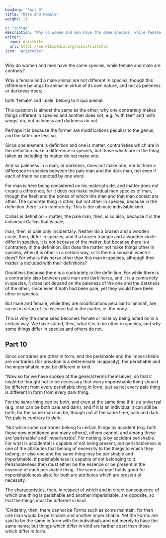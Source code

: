 ```yaml
---
heading: "Part 9"
title: "Male and Female"
weight: 11

c: "indigo"
description: "Why do women and men have the same species, while female and male are contrary?"
writer:
  name: Aristotle 
  url: https://en.wikipedia.org/wiki/Aristotle
icon: "Aristotle"
---
```




Why do women and men have the same species, while female and male are contrary?

Why a female and a male animal are not different in species, though this difference belongs to animal in virtue of its own nature, and not as paleness or darkness does; 

both 'female' and 'male' belong to it qua animal. 

This question is almost the same as the other, why one contrariety makes things different in species and another does not, e.g. 'with feet' and 'with wings' do, but paleness and darkness do not. 

Perhaps it is because the former are modifications peculiar to the genus, and the latter are less so.

Since one element is definition and one is matter, contrarieties which are in the definition make a difference in species, but those which are in the thing taken as including its matter do not make one.

And so paleness in a man, or darkness, does not make one, nor is there a difference in species between the pale man and the dark man, not even if each of them be denoted by one word. 

For man is here being considered on his material side, and matter does not create a difference; for it does not make individual men species of man, though the flesh and the bones of which this man and that man consist are other. The concrete thing is other, but not other in species, because in the definition there is no contrariety. This is the ultimate indivisible kind. 

Callias is definition + matter, the pale man, then, is so also, because it is the individual Callias that is pale; 

man, then, is pale only incidentally. Neither do a brazen and a wooden circle, then, differ in species; and if a brazen triangle and a wooden circle differ in species, it is not because of the matter, but because there is a contrariety in the definition. But does the matter not make things other in species, when it is other in a certain way, or is there a sense in which it does? For why is this horse other than this man in species, although their matter is included with their definitions? 

Doubtless because there is a contrariety in the definition. For while there is a contrariety also between pale man and dark horse, and it is a contrariety in species, it does not depend on the paleness of the one and the darkness of the other, since even if both had been pale, yet they would have been other in species.

But male and female, while they are modifications peculiar to 'animal', are so not in virtue of its essence but in the matter, ie. the body.

This is why the same seed becomes female or male by being acted on in a certain way. We have stated, then, what it is to be other in species, and why some things differ in species and others do not.



## Part 10

Since contraries are other in form, and the perishable and the imperishable are contraries (for privation is a determinate incapacity), the perishable and the imperishable must be different in kind.

"Now so far we have spoken of the general terms themselves, so that it might be thought not to be necessary that every imperishable thing should be different from every perishable thing in form, just as not every pale thing is different in form from every dark thing. 

For the same thing can be both, and even at the same time if it is a universal (e.g. man can be both pale and dark), and if it is an individual it can still be both; for the same man can be, though not at the same time, pale and dark. Yet pale is contrary to dark.

"But while some contraries belong to certain things by accident (e.g. both those now mentioned and many others), others cannot, and among these are 'perishable' and 'imperishable'. For nothing is by accident perishable. For what is accidental is capable of not being present, but perishableness is one of the attributes that belong of necessity to the things to which they belong; or else one and the same thing may be perishable and imperishable, if perishableness is capable of not belonging to it. Perishableness then must either be the essence or be present in the essence of each perishable thing. The same account holds good for imperishableness also; for both are attributes which are present of necessity. 

The characteristics, then, in respect of which and in direct consequence of which one thing is perishable and another imperishable, are opposite, so that the things must be different in kind.

"Evidently, then, there cannot be Forms such as some maintain, for then one man would be perishable and another imperishable. Yet the Forms are said to be the same in form with the individuals and not merely to have the same name; but things which differ in kind are farther apart than those which differ in form.